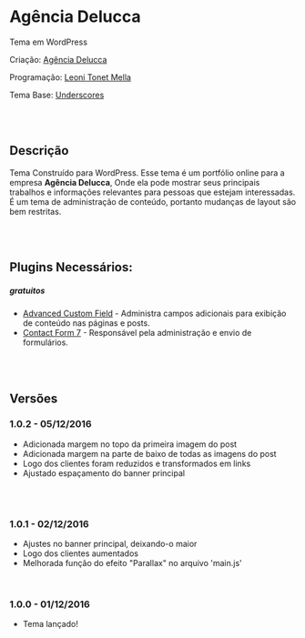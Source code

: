 # Agência Delucca
Tema em WordPress

Criação: [Agência Delucca](http://www.agenciadelucca.com.br)

Programação: [Leoni Tonet Mella](http://leonimella.com)

Tema Base: [Underscores](http://underscores.me)

<br>
<br>

## Descrição

Tema Construído para WordPress. Esse tema é um portfólio online para a empresa __Agência Delucca__, Onde ela pode mostrar seus principais trabalhos e informações relevantes para pessoas que estejam interessadas.
É um tema de administração de conteúdo, portanto mudanças de layout são bem restritas.

<br>
<br>

## Plugins Necessários:
##### gratuitos

* [Advanced Custom Field](https://wordpress.org/plugins/advanced-custom-fields/) - Administra campos adicionais para exibição de conteúdo nas páginas e posts.
* [Contact Form 7](https://wordpress.org/plugins/contact-form-7/) - Responsável pela administração e envio de formulários.

<br>
<br>


## Versões

### 1.0.2 - 05/12/2016
* Adicionada margem no topo da primeira imagem do post
* Adicionada margem na parte de baixo de todas as imagens do post
* Logo dos clientes foram reduzidos e transformados em links
* Ajustado espaçamento do banner principal

<br>
<br>

### 1.0.1 - 02/12/2016
* Ajustes no banner principal, deixando-o maior
* Logo dos clientes aumentados
* Melhorada função do efeito "Parallax" no arquivo 'main.js'

<br>

### 1.0.0 - 01/12/2016
* Tema lançado!

<br>